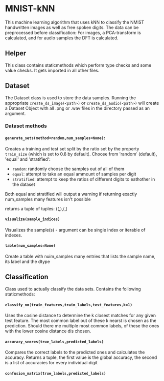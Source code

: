 # MNIST-kNN
This machine learning algorithm that uses kNN to classify the NMIST handwritten images as well as free spoken digits. The data can be preprocessed before classification: For images, a PCA-transform is calculated, and for audio samples the DFT is calculated.

## Helper
This class contains staticmethods which perform type checks and some value checks. It gets imported in all other files.

## Dataset

The Dataset class is used to store the data samples. Running the appropriate `create_ds_image(<path>)` or `create_ds_audio(<path>)` will create a Dataset Object with all .png or .wav files in the directory passed as an argument.
### Dataset methods
#### `generate_sets(method=random,num_samples=None)`: 
Creates a training and test set split by the ratio set by the property `train_size` (which is set to 0.8 by default). Choose from 'random' (default), 'equal' and 'stratified': 
* `random`: randomly choose the samples out of all of them
* `equal`: attempt to take an equal ammount of samples per digit
* `stratified`: attempt to keep the ratios of different digits to eathother in the dataset

Both equal and stratified will output a warning if returning exactly num_samples many features isn't possible

returns a tuple of tuples: ((<train features matrix>,<train labels>),(<test features matrix>,<test labels>)

#### `visualize(sample_indices)`
Visualizes the sample(s) - argument can be single index or iterable of indexes.

#### `table(num_samples=None)`
Create a table with nuim_samples many entries that lists the sample name, its label and the dtype

## Classification
Class used to actually classify the data sets. Contains the following staticmethods:
#### `classify_nn(train_features,train_labels,test_features,k=1)`
Uses the cosine distance to determine the k closest matches for any given test feature. The most common label out of these k nearst is chosen as the prediction. Should there me multiple most common labels, of these the ones with the lower cosine distance dis chosen.

#### `accuracy_scores(true_labels,predicted_labels)`
Compares the correct labels to the predicted ones and calculates the accuracy.
Returns a tuple, the first value is the global accuracy, the second is a list of accuracies for every individual digit

#### `confusion_matrix(true_labels,predicted_labels)`
